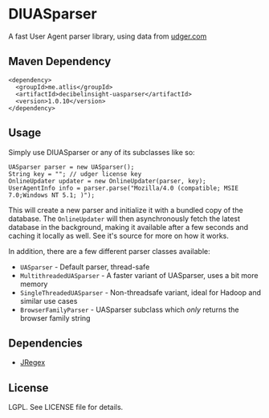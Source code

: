 # DIUASparser

A fast User Agent parser library, using data from [udger.com](http://udger.com/)

## Maven Dependency
```
<dependency>
  <groupId>me.atlis</groupId>
  <artifactId>decibelinsight-uasparser</artifactId>
  <version>1.0.10</version>
</dependency>
```

## Usage

Simply use DIUASparser or any of its subclasses like so:

```
UASparser parser = new UASparser();
String key = ""; // udger license key
OnlineUpdater updater = new OnlineUpdater(parser, key);
UserAgentInfo info = parser.parse("Mozilla/4.0 (compatible; MSIE 7.0;Windows NT 5.1; )");
```

This will create a new parser and initialize it with a bundled copy of the database. The
``OnlineUpdater`` will then asynchronously fetch the latest database in the
background, making it available after a few seconds and caching it locally as well. See
it's source for more on how it works.

In addition, there are a few different parser classes available:

* ``UASparser`` - Default parser, thread-safe
* ``MultithreadedUASparser`` - A faster variant of UASparser, uses a bit more memory
* ``SingleThreadedUASparser`` - Non-threadsafe variant, ideal for Hadoop and similar use cases
* ``BrowserFamilyParser`` - UASparser subclass which _only_ returns the browser family string

## Dependencies

* [JRegex](http://jregex.sourceforge.net/)

## License

LGPL. See LICENSE file for details.
